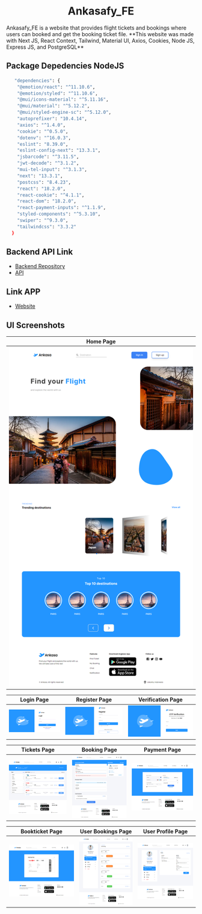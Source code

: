 <h1 align="center">Ankasafy_FE</h1>
Ankasafy_FE is a website that provides flight tickets and bookings where users can booked and get the booking ticket file.
**This website was made with Next JS, React Context, Tailwind, Material UI, Axios, Cookies, Node JS, Express JS, and PostgreSQL**

## Package Depedencies NodeJS
```bash
   "dependencies": {
    "@emotion/react": "^11.10.6",
    "@emotion/styled": "^11.10.6",
    "@mui/icons-material": "^5.11.16",
    "@mui/material": "^5.12.2",
    "@mui/styled-engine-sc": "^5.12.0",
    "autoprefixer": "10.4.14",
    "axios": "^1.4.0",
    "cookie": "^0.5.0",
    "dotenv": "^16.0.3",
    "eslint": "8.39.0",
    "eslint-config-next": "13.3.1",
    "jsbarcode": "^3.11.5",
    "jwt-decode": "^3.1.2",
    "mui-tel-input": "^3.1.3",
    "next": "13.3.1",
    "postcss": "8.4.23",
    "react": "18.2.0",
    "react-cookie": "^4.1.1",
    "react-dom": "18.2.0",
    "react-payment-inputs": "^1.1.9",
    "styled-components": "^5.3.10",
    "swiper": "^9.3.0",
    "tailwindcss": "3.3.2"
  }
```
## Backend API Link
- [Backend Repository](https://github.com/yosuanovry/Ankasafy_BE)
- [API](https://drab-gray-bull-ring.cyclic.app)

## Link APP
- [Website](https://ankasafy-fe.vercel.app/)

## UI Screenshots

| Home Page                                                |
| --------------------------------------------------------- | 
| ![Home Page](/public/screenshots/home.png ) | 

| Login Page                                                | Register Page                                              | Verification Page
| --------------------------------------------------------- | --------------------------------------------------------- | --------------------------------------------------------- |
| ![Login Page](/public/screenshots/login.png ) | ![Register Page](/public/screenshots/register.png) | ![Verification Page](/public/screenshots/verification.png) |


| Tickets Page                                                | Booking Page                                              | Payment Page
| --------------------------------------------------------- | --------------------------------------------------------- | --------------------------------------------------------- |
| ![Tickets Page](/public/screenshots/tickets.png ) | ![Booking Page](/public/screenshots/bookings.png) | ![Payment Page](/public/screenshots/payment.png) |


| Bookticket Page                                                | User Bookings Page                                              | User Profile Page
| --------------------------------------------------------- | --------------------------------------------------------- | --------------------------------------------------------- |
| ![Bookticket Page](/public/screenshots/bookticket.png ) | ![User Bookings Page](/public/screenshots/mybookings.png) | ![User Profile Page](/public/screenshots/profile.png) |



